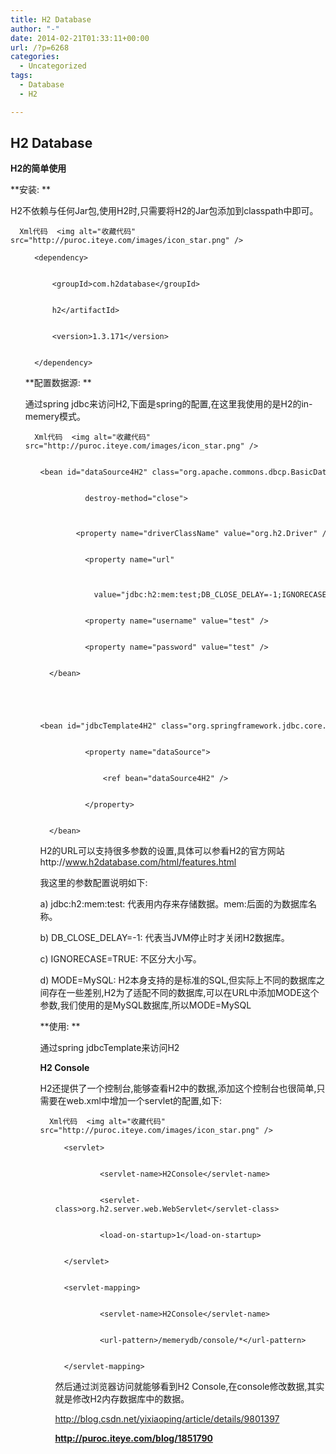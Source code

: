 ```yaml
---
title: H2 Database
author: "-"
date: 2014-02-21T01:33:11+00:00
url: /?p=6268
categories:
  - Uncategorized
tags:
  - Database
  - H2

---
```

## H2 Database

**H2的简单使用**

**安装: **

H2不依赖与任何Jar包,使用H2时,只需要将H2的Jar包添加到classpath中即可。


  
    
      Xml代码  <img alt="收藏代码" src="http://puroc.iteye.com/images/icon_star.png" />
  
  
  <ol start="1">
    
      <dependency>
    
    
          <groupId>com.h2database</groupId>
    
    
          h2</artifactId>
    
    
          <version>1.3.171</version>
    
    
      </dependency>
    
  

**配置数据源: **
  
通过spring jdbc来访问H2,下面是spring的配置,在这里我使用的是H2的in-memery模式。


  
    
      Xml代码  <img alt="收藏代码" src="http://puroc.iteye.com/images/icon_star.png" />
  
  
  <ol start="1">
    
      <bean id="dataSource4H2" class="org.apache.commons.dbcp.BasicDataSource"
    
    
              destroy-method="close">
    
    
              <property name="driverClassName" value="org.h2.Driver" />
    
    
              <property name="url"
    
    
                  value="jdbc:h2:mem:test;DB_CLOSE_DELAY=-1;IGNORECASE=TRUE;MODE=MySQL" />
    
    
              <property name="username" value="test" />
    
    
              <property name="password" value="test" />
    
    
      </bean>
    
    
    
    
      <bean id="jdbcTemplate4H2" class="org.springframework.jdbc.core.JdbcTemplate">
    
    
              <property name="dataSource">
    
    
                  <ref bean="dataSource4H2" />
    
    
              </property>
    
    
      </bean>
    
  

H2的URL可以支持很多参数的设置,具体可以参看H2的官方网站http://www.h2database.com/html/features.html

我这里的参数配置说明如下: 
  
a) jdbc:h2:mem:test: 代表用内存来存储数据。mem:后面的为数据库名称。
  
b) DB_CLOSE_DELAY=-1: 代表当JVM停止时才关闭H2数据库。
  
c) IGNORECASE=TRUE: 不区分大小写。
  
d) MODE=MySQL: H2本身支持的是标准的SQL,但实际上不同的数据库之间存在一些差别,H2为了适配不同的数据库,可以在URL中添加MODE这个参数,我们使用的是MySQL数据库,所以MODE=MySQL

**使用: **
  
通过spring jdbcTemplate来访问H2

**H2 Console**
  
H2还提供了一个控制台,能够查看H2中的数据,添加这个控制台也很简单,只需要在web.xml中增加一个servlet的配置,如下: 


  
    
      Xml代码  <img alt="收藏代码" src="http://puroc.iteye.com/images/icon_star.png" />
  
  
  <ol start="1">
    
      <servlet>
    
    
              <servlet-name>H2Console</servlet-name>
    
    
              <servlet-class>org.h2.server.web.WebServlet</servlet-class>
    
    
              <load-on-startup>1</load-on-startup>
    
    
      </servlet>
    
    
      <servlet-mapping>
    
    
              <servlet-name>H2Console</servlet-name>
    
    
              <url-pattern>/memerydb/console/*</url-pattern>
    
    
      </servlet-mapping>
    
  

然后通过浏览器访问就能够看到H2 Console,在console修改数据,其实就是修改H2内存数据库中的数据。

http://blog.csdn.net/yixiaoping/article/details/9801397

**http://puroc.iteye.com/blog/1851790**